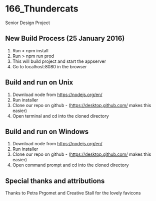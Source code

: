 # 166_Thundercats
Senior Design Project


## New Build Process (25 January 2016)
1. Run > npm install
2. Run > npm run prod
3. This will build project and start the appserver
4. Go to localhost:8080 in the browser

## Build and run on Unix

1. Download node from https://nodejs.org/en/
2. Run installer
3. Clone our repo on github - (https://desktop.github.com/ makes this easier)
4. Open terminal and cd into the cloned directory

## Build and run on Windows

1. Download node from https://nodejs.org/en/
2. Run installer
3. Clone our repo on github - (https://desktop.github.com/ makes this easier)
4. Open command prompt and cd into the cloned directory


## Special thanks and attributions
Thanks to Petra Prgomet and Creative Stall for the lovely favicons